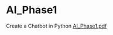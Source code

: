 # AI_Phase1
Create a Chatbot in Python
[AI_Phase1.pdf](https://github.com/Nesanpaul/Chatbot/files/12870864/AI_Phase1.pdf)

